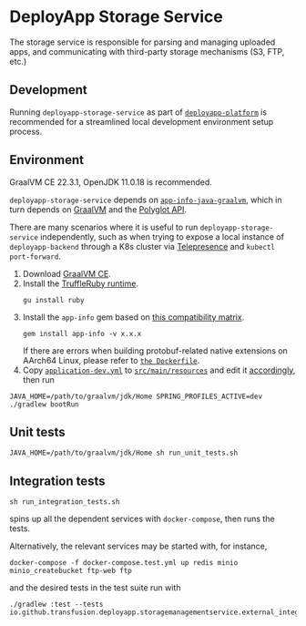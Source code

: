 # DeployApp Storage Service

The storage service is responsible for parsing and managing uploaded apps, and communicating with third-party storage mechanisms (S3, FTP, etc.)

## Development
Running `deployapp-storage-service` as part of [`deployapp-platform`](https://github.com/Transfusion/deployapp-platform#running-development) is recommended for a streamlined local development environment setup process.

## Environment
GraalVM CE 22.3.1, OpenJDK 11.0.18 is recommended.

`deployapp-storage-service` depends on [`app-info-java-graalvm`](https://github.com/Transfusion/app-info-java-graalvm), which in turn depends on [GraalVM](https://www.graalvm.org/) and the [Polyglot API](https://www.graalvm.org/22.0/reference-manual/ruby/Polyglot/).

There are many scenarios where it is useful to run `deployapp-storage-service` independently, such as when trying to expose a local instance of `deployapp-backend` through a K8s cluster via [Telepresence](https://www.telepresence.io/) and `kubectl port-forward`.

1. Download [GraalVM CE](https://www.graalvm.org/downloads/).
2. Install the [TruffleRuby runtime](https://www.graalvm.org/latest/reference-manual/ruby/InstallingGraalVM/).
    ```
    gu install ruby
    ```
3. Install the `app-info` gem based on [this compatibility matrix](https://github.com/Transfusion/app-info-java-graalvm#version-support).  
    ```
    gem install app-info -v x.x.x
    ```
    If there are errors when building protobuf-related native extensions on AArch64 Linux, please refer to [`the Dockerfile`](https://github.com/Transfusion/deployapp-storage-service/blob/main/Dockerfile).
4. Copy [`application-dev.yml`](https://github.com/Transfusion/deployapp-platform/blob/dev/deployapp-storage-service-config/application-dev.yml) to [`src/main/resources`](https://github.com/Transfusion/deployapp-storage-service/tree/main/src/main/resources) and edit it [accordingly](https://github.com/Transfusion/deployapp-platform#running-development), then run

```shell
JAVA_HOME=/path/to/graalvm/jdk/Home SPRING_PROFILES_ACTIVE=dev ./gradlew bootRun
```

## Unit tests
```shell
JAVA_HOME=/path/to/graalvm/jdk/Home sh run_unit_tests.sh
```

## Integration tests

```shell
sh run_integration_tests.sh
```
spins up all the dependent services with `docker-compose`, then runs the tests.

Alternatively, the relevant services may be started with, for instance,
```shell
docker-compose -f docker-compose.test.yml up redis minio minio_createbucket ftp-web ftp
```
and the desired tests in the test suite run with
```shell
./gradlew :test --tests io.github.transfusion.deployapp.storagemanagementservice.external_integration.*
```